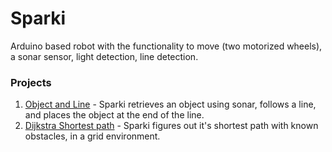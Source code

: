 # Sparki
Arduino based robot with the functionality to move (two motorized wheels), a sonar sensor, light detection, line detection.

### Projects
  1. [Object and Line](Obj_and_Line_Follow) - Sparki retrieves an object using sonar, follows a line, and places the object at the end of the line.
  6. [Dijkstra Shortest path](Dijkstra_Shortest_Path) - Sparki figures out it's shortest path with known obstacles, in a grid environment.
